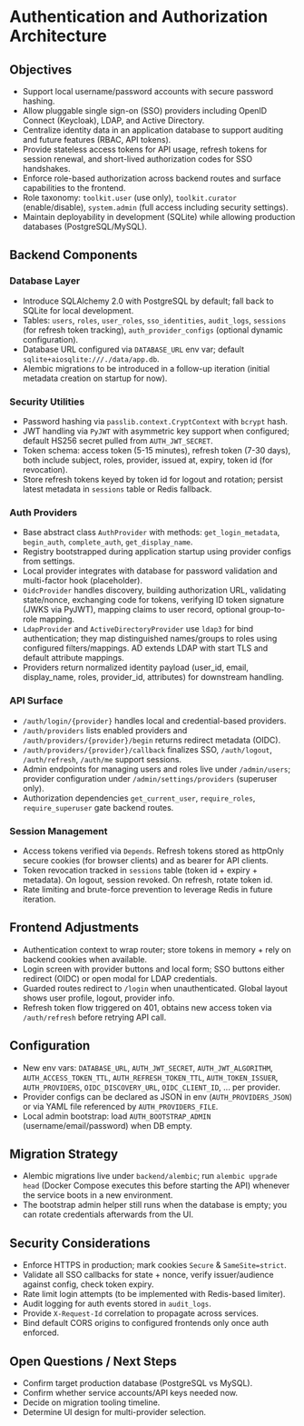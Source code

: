 # Authentication and Authorization Architecture

## Objectives
- Support local username/password accounts with secure password hashing.
- Allow pluggable single sign-on (SSO) providers including OpenID Connect (Keycloak), LDAP, and Active Directory.
- Centralize identity data in an application database to support auditing and future features (RBAC, API tokens).
- Provide stateless access tokens for API usage, refresh tokens for session renewal, and short-lived authorization codes for SSO handshakes.
- Enforce role-based authorization across backend routes and surface capabilities to the frontend.
- Role taxonomy: `toolkit.user` (use only), `toolkit.curator` (enable/disable), `system.admin` (full access including security settings).
- Maintain deployability in development (SQLite) while allowing production databases (PostgreSQL/MySQL).

## Backend Components

### Database Layer
- Introduce SQLAlchemy 2.0 with PostgreSQL by default; fall back to SQLite for local development.
- Tables: `users`, `roles`, `user_roles`, `sso_identities`, `audit_logs`, `sessions` (for refresh token tracking), `auth_provider_configs` (optional dynamic configuration).
- Database URL configured via `DATABASE_URL` env var; default `sqlite+aiosqlite:///./data/app.db`.
- Alembic migrations to be introduced in a follow-up iteration (initial metadata creation on startup for now).

### Security Utilities
- Password hashing via `passlib.context.CryptContext` with `bcrypt` hash.
- JWT handling via `PyJWT` with asymmetric key support when configured; default HS256 secret pulled from `AUTH_JWT_SECRET`.
- Token schema: access token (5-15 minutes), refresh token (7-30 days), both include subject, roles, provider, issued at, expiry, token id (for revocation).
- Store refresh tokens keyed by token id for logout and rotation; persist latest metadata in `sessions` table or Redis fallback.

### Auth Providers
- Base abstract class `AuthProvider` with methods: `get_login_metadata`, `begin_auth`, `complete_auth`, `get_display_name`.
- Registry bootstrapped during application startup using provider configs from settings.
- Local provider integrates with database for password validation and multi-factor hook (placeholder).
- `OidcProvider` handles discovery, building authorization URL, validating state/nonce, exchanging code for tokens, verifying ID token signature (JWKS via PyJWT), mapping claims to user record, optional group-to-role mapping.
- `LdapProvider` and `ActiveDirectoryProvider` use `ldap3` for bind authentication; they map distinguished names/groups to roles using configured filters/mappings. AD extends LDAP with start TLS and default attribute mappings.
- Providers return normalized identity payload (user_id, email, display_name, roles, provider_id, attributes) for downstream handling.

### API Surface
- `/auth/login/{provider}` handles local and credential-based providers.
- `/auth/providers` lists enabled providers and `/auth/providers/{provider}/begin` returns redirect metadata (OIDC).
- `/auth/providers/{provider}/callback` finalizes SSO, `/auth/logout`, `/auth/refresh`, `/auth/me` support sessions.
- Admin endpoints for managing users and roles live under `/admin/users`; provider configuration under `/admin/settings/providers` (superuser only).
- Authorization dependencies `get_current_user`, `require_roles`, `require_superuser` gate backend routes.

### Session Management
- Access tokens verified via `Depends`. Refresh tokens stored as httpOnly secure cookies (for browser clients) and as bearer for API clients.
- Token revocation tracked in `sessions` table (token id + expiry + metadata). On logout, session revoked. On refresh, rotate token id.
- Rate limiting and brute-force prevention to leverage Redis in future iteration.

## Frontend Adjustments
- Authentication context to wrap router; store tokens in memory + rely on backend cookies when available.
- Login screen with provider buttons and local form; SSO buttons either redirect (OIDC) or open modal for LDAP credentials.
- Guarded routes redirect to `/login` when unauthenticated. Global layout shows user profile, logout, provider info.
- Refresh token flow triggered on 401, obtains new access token via `/auth/refresh` before retrying API call.

## Configuration
- New env vars: `DATABASE_URL`, `AUTH_JWT_SECRET`, `AUTH_JWT_ALGORITHM`, `AUTH_ACCESS_TOKEN_TTL`, `AUTH_REFRESH_TOKEN_TTL`, `AUTH_TOKEN_ISSUER`, `AUTH_PROVIDERS`, `OIDC_DISCOVERY_URL`, `OIDC_CLIENT_ID`, ... per provider.
- Provider configs can be declared as JSON in env (`AUTH_PROVIDERS_JSON`) or via YAML file referenced by `AUTH_PROVIDERS_FILE`.
- Local admin bootstrap: load `AUTH_BOOTSTRAP_ADMIN` (username/email/password) when DB empty.

## Migration Strategy
- Alembic migrations live under `backend/alembic`; run `alembic upgrade head` (Docker Compose executes this before starting the API) whenever the service boots in a new environment.
- The bootstrap admin helper still runs when the database is empty; you can rotate credentials afterwards from the UI.

## Security Considerations
- Enforce HTTPS in production; mark cookies `Secure` & `SameSite=strict`.
- Validate all SSO callbacks for state + nonce, verify issuer/audience against config, check token expiry.
- Rate limit login attempts (to be implemented with Redis-based limiter).
- Audit logging for auth events stored in `audit_logs`.
- Provide `X-Request-Id` correlation to propagate across services.
- Bind default CORS origins to configured frontends only once auth enforced.

## Open Questions / Next Steps
- Confirm target production database (PostgreSQL vs MySQL).
- Confirm whether service accounts/API keys needed now.
- Decide on migration tooling timeline.
- Determine UI design for multi-provider selection.
